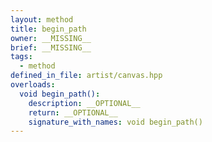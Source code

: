 ```yaml
---
layout: method
title: begin_path
owner: __MISSING__
brief: __MISSING__
tags:
  - method
defined_in_file: artist/canvas.hpp
overloads:
  void begin_path():
    description: __OPTIONAL__
    return: __OPTIONAL__
    signature_with_names: void begin_path()
---
```


